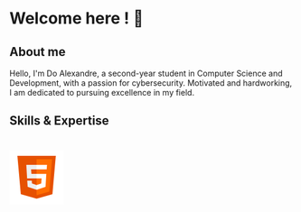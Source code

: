 # Welcome here ! 👋

## About me 

Hello, I'm Do Alexandre, a second-year student in Computer Science and Development, with a passion for cybersecurity. Motivated and hardworking, I am dedicated to pursuing excellence in my field.
<!--
**Purplezer/Purplezer** is a ✨ _special_ ✨ repository because its `README.md` (this file) appears on your GitHub profile.

Here are some ideas to get you started:

- 🔭 I’m currently working on ...
- 🌱 I’m currently learning ...
- 👯 I’m looking to collaborate on ...
- 🤔 I’m looking for help with ...
- 💬 Ask me about ...
- 📫 How to reach me: ...
- 😄 Pronouns: ...
- ⚡ Fun fact: ...
--> 

## Skills & Expertise

# ![image](https://github.com/Purplezer/Purplezer/blob/main/icons8-html-5.svg)
